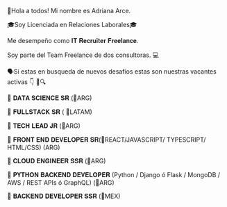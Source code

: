 👋Hola a todos! 
Mi nombre es Adriana Arce. 

🎓Soy Licenciada en Relaciones Laborales🎓

Me desempeño como 𝐈𝐓 𝐑𝐞𝐜𝐫𝐮𝐢𝐭𝐞𝐫 𝐅𝐫𝐞𝐞𝐥𝐚𝐧𝐜𝐞. 

Soy parte del Team Freelance de dos consultoras. 💻

🗣Si estas en busqueda de nuevos desafíos estas son nuestras vacantes activas 👇 🔎🔍

📢 𝐃𝐀𝐓𝐀 𝐒𝐂𝐈𝐄𝐍𝐂𝐄 𝐒𝐑 (📍ARG)

📢 𝐅𝐔𝐋𝐋𝐒𝐓𝐀𝐂𝐊 𝐒𝐑 ( 📍LATAM)

📢 𝐓𝐄𝐂𝐇 𝐋𝐄𝐀𝐃 𝐉𝐑 (📍ARG)

📢  𝐅𝐑𝐎𝐍𝐓 𝐄𝐍𝐃 𝐃𝐄𝐕𝐄𝐋𝐎𝐏𝐄𝐑 𝐒𝐑(📍REACT/JAVASCRIPT/ TYPESCRIPT/ HTML/CSS) (ARG)

📢 𝐂𝐋𝐎𝐔𝐃 𝐄𝐍𝐆𝐈𝐍𝐄𝐄𝐑 𝐒𝐒𝐑 (📍ARG)

📢 𝐏𝐘𝐓𝐇𝐎𝐍 𝐁𝐀𝐂𝐊𝐄𝐍𝐃 𝐃𝐄𝐕𝐄𝐋𝐎𝐏𝐄𝐑 (Python / Django ó Flask / MongoDB / AWS / REST APIs ó GraphQL)  (📍ARG) 

📢 𝐁𝐀𝐂𝐊𝐄𝐍𝐃 𝐃𝐄𝐕𝐄𝐋𝐎𝐏𝐄𝐑 𝐒𝐒𝐑 (📍MEX)  
